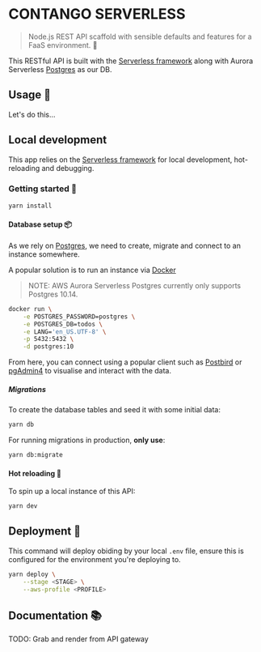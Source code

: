 # CONTANGO SERVERLESS

> Node.js REST API scaffold with sensible defaults and features for a FaaS environment. 🦴

This RESTful API is built with the [Serverless framework](https://www.serverless.com/) along with Aurora Serverless [Postgres](https://www.postgresql.org/) as our DB.

## Usage 📖

Let's do this...

## Local development

This app relies on the [Serverless framework](https://www.serverless.com/) for local development, hot-reloading and debugging.

### Getting started 🌱

```sh
yarn install
```

#### Database setup 📦

As we rely on [Postgres](https://www.postgresql.org/), we need to create, migrate and connect to an instance somewhere.

A popular solution is to run an instance via [Docker](https://www.docker.com/)

> NOTE: AWS Aurora Serverless Postgres currently only supports Postgres 10.14.

```sh
docker run \
    -e POSTGRES_PASSWORD=postgres \
    -e POSTGRES_DB=todos \
    -e LANG='en_US.UTF-8' \
    -p 5432:5432 \
    -d postgres:10
```

From here, you can connect using a popular client such as [Postbird](https://www.electronjs.org/apps/postbird) or [pgAdmin4](https://www.pgadmin.org/download/) to visualise and interact with the data.

##### Migrations

To create the database tables and seed it with some initial data:

```sh
yarn db
```

For running migrations in production, **only use**: 

```sh
yarn db:migrate
```

#### Hot reloading 🔫

To spin up a local instance of this API:

```sh
yarn dev
```

## Deployment 🚢

This command will deploy obiding by your local `.env` file, ensure this is configured for the
environment you're deploying to.

```sh
yarn deploy \
    --stage <STAGE> \
    --aws-profile <PROFILE>
```
 
## Documentation 📚

TODO: Grab and render from API gateway
